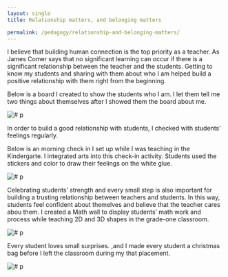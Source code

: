 ```yaml
---
layout: single
title: Relationship matters, and belonging matters

permalink: /pedagogy/relationship-and-belonging-matters/
---
```


I believe that building human connection is the top priority as a teacher. As James Comer says that no significant learning can occur if there is a significant relationship between the teacher and the students. Getting to know my students and sharing with them about who I am helped build a positive relationship with them right from the beginning.

Below is a board I created to show the students who I am. I let them tell me two things about themselves after I showed them the board about me.

![# p](/blog/assets/images/23-Pedagogy.png)

In order to build a good relationship with students, I checked with students’ feelings regularly.

Below is an morning check in I set up while I was teaching in the Kindergarte. I integrated arts into this check-in activity. Students used the stickers and color to draw their feelings on the white glue.

![# p](/blog/assets/images/24-Pedagogy.png)

Celebrating students’ strength and every small step is also important for building a trusting relationship between teachers and students. In this way, students feel confident about themelves and believe that the teacher cares abou them. I created a Math wall to display students’ math work and process while teaching 2D and 3D shapes in the grade-one classroom.

![# p](/blog/assets/images/34-Pedagogy.png)

Every student loves small surprises. ,and I made every student a christmas bag before I left the classroom during my that placement.


![# p](/blog/assets/images/25-Pedagogy.png)